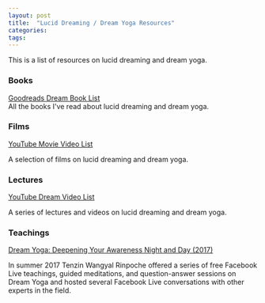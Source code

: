 ```yaml
---
layout: post
title:  "Lucid Dreaming / Dream Yoga Resources"
categories: 
tags:
---
```


This is a list of resources on lucid dreaming and dream yoga.

<h3>Books</h3>

[Goodreads Dream Book List](https://www.goodreads.com/review/list/95737422-link-daniel?ref=nav_mybooks&shelf=dreams)
<br>
All the books I've read about lucid dreaming and dream yoga.

<h3>Films</h3>

[YouTube Movie Video List](https://www.imdb.com/list/ls083385013/)

A selection of films on lucid dreaming and dream yoga.

<h3>Lectures</h3>

[YouTube Dream Video List](https://www.youtube.com/playlist?list=PL3IOQtA2di8PQNdPo2_FVaBlhVkb5PUXM)

A series of lectures and videos on lucid dreaming and dream yoga.

<h3>Teachings</h3>

[Dream Yoga: Deepening Your Awareness Night and Day (2017)](https://cybersangha.net/dream-yoga-deepening-your-awareness-night-and-day-teaching-series/)

In summer 2017 Tenzin Wangyal Rinpoche offered a series of free Facebook Live teachings, guided meditations, and question-answer sessions on Dream Yoga and hosted several Facebook Live conversations with other experts in the field.

